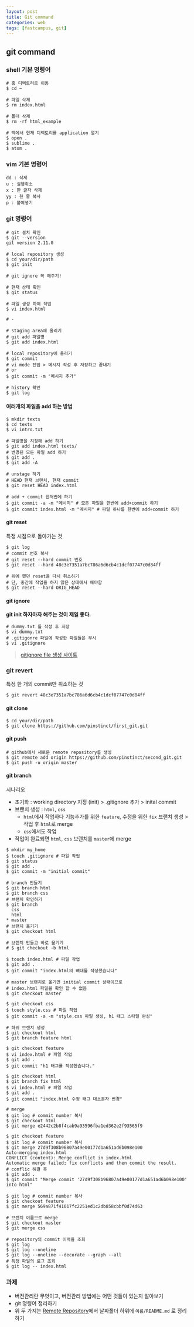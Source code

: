 ```yaml
---
layout: post
title: Git command
categories: web
tags: [fastcampus, git]
---
```


## git command

### shell 기본 명령어

```shell
# 홈 디렉토리로 이동
$ cd ~

# 파일 삭제
$ rm index.html

# 폴더 삭제
$ rm -rf html_example

# 맥에서 현재 디렉토리를 application 열기
$ open .
$ sublime .
$ atom .
```



### vim 기본 명령어

```vim
dd : 삭제
u : 실행취소
x : 한 글자 삭제
yy : 한 줄 복사
p : 붙여넣기
```



### git 명령어

```shell
# git 설치 확인
$ git --version
git version 2.11.0

# local repository 생성
$ cd your/dir/path
$ git init

# git ignore 꼭 해주기!

# 현재 상태 확인
$ git status

# 파일 생성 하여 작업
$ vi index.html

# -

# staging area에 올리기
# git add 파일명
$ git add index.html

# local repository에 올리기
$ git commit
# vi mode 진입 > 메시지 작성 후 저장하고 끝내기
# or
$ git commit -m "메시지 추가"

# history 확인
$ git log
```



#### 여러개의 파일을 add 하는 방법

```shell
$ mkdir texts
$ cd texts
$ vi intro.txt

# 파일명을 지정해 add 하기
$ git add index.html texts/
# 변경된 모든 파일 add 하기
$ git add .
$ git add -A

# unstage 하기
# HEAD 현재 브랜치, 현재 commit
$ git reset HEAD index.html

# add + commit 한꺼번에 하기
$ git commit -a -m "메시지" # 모든 파일을 한번에 add+commit 하기
$ git commit index.html -m "메시지" # 파일 하나를 한번에 add+commit 하기
```



#### git reset

특정 시점으로 돌아가는 것

```shell
$ git log
# commit 번호 복사
# git reset --hard commit 번호
$ git reset --hard 48c3e7351a7bc786a6d6cb4c1dcf07747c0d84ff

# 위에 했던 reset을 다시 취소하기
# 단, 중간에 작업을 하지 않은 상태에서 해야함
$ git reset --hard ORIG_HEAD
```



#### git ignore

**git init 하자마자 해주는 것이 제일 좋다.**

```shell
# dummy.txt 를 작성 후 저장
$ vi dummy.txt
# .gitigonre 파일에 작성한 파일들은 무시
$ vi .gitignore
```

> [gitignore file 생성 사이트](https://www.gitignore.io)



### git revert

특정 한 개의 commit만 취소하는 것

```shell
$ git revert 48c3e7351a7bc786a6d6cb4c1dcf07747c0d84ff
```



#### git clone

```shell
$ cd your/dir/path
$ git clone https://github.com/pinstinct/first_git.git
```



#### git push

```shell
# github에서 새로운 remote repository를 생성
$ git remote add origin https://github.com/pinstinct/second_git.git
$ git push -u origin master
```



#### git branch

시나리오

- 초기화 : working directory 지정 (init) > .gitignore 추가 > inital commit
- 브랜치 생성  : `html`,  `css`
  - `html`에서 작업하다 기능추가를 위한 `feature`, 수정을 위한 `fix` 브랜치 생성 > 작업 후 `html`로 merge
  - `css`에서도 작업
- 작업이 완료되면 `html`, `css` 브랜치를 `master`에 merge

```shell
$ mkdir my_home
$ touch .gitignore # 파일 작업
$ git status
$ git add .
$ git commit -m "initial commit"

# branch 만들기
$ git branch html
$ git branch css
# 브랜치 확인하기
$ git branch
  css
  html
* master
# 브랜치 옮기기
$ git checkout html

# 브랜치 만들고 바로 옮기기
# $ git checkout -b html

$ touch index.html # 파일 작업
$ git add .
$ git commit "index.html의 뼈대를 작성했습니다"

# master 브랜치로 옮기면 initial commit 상태이므로
# index.html 파일을 확인 할 수 없음
$ git checkout master

$ git checkout css
$ touch style.css # 파일 작업
$ git commit -a -m "style.css 파일 생성, h1 태그 스타일 완성"

# 하위 브랜치 생성
$ git checkout html
$ git branch feature html

$ git checkout feature
$ vi index.html # 파일 작업
$ git add .
$ git commit "h1 태그를 작성했습니다."

$ git checkout html
$ git branch fix html
$ vi index.html # 파일 작업
$ git add .
$ git commit "index.html 수정 태그 대소문자 변경"

# merge
$ git log # commit number 복사
$ git checkout html
$ git merge e2442c2b8f4cab9a93596fba1ed362e2f93565f9

$ git checkout feature
$ git log # commit number 복사
$ git merge 27d9f308b96807a49e00177d1a651ad6b098e100
Auto-merging index.html
CONFLICT (content): Merge conflict in index.html
Automatic merge failed; fix conflicts and then commit the result.
# conflic 해결 후
$ git add .
$ git commit "Merge commit '27d9f308b96807a49e00177d1a651ad6b098e100' into html"

$ git log # commit number 복사
$ git checkout feature
$ git merge 569a871f41017fc2251ed1c2db858cbbf0d74d63

# 브랜치 이름으로 merge
$ git checkout master
$ git merge css

# repository의 commit 이력을 조회
$ git log
$ git log --oneline
$ git log --oneline --decorate --graph --all
# 특정 파일의 로그 조회
$ git log -- index.html
```



### 과제

- 버전관리란 무엇이고, 버전관리 방법에는 어떤 것들이 있는지 알아보기
- git 명령어 정리하기
- 위 두 가지는 [Remote Repository](https://github.com/fastcampus-school/computer_basic_assignment_171q_web)에서 날짜폴더 하위에 `이름/README.md` 로 정리하기
